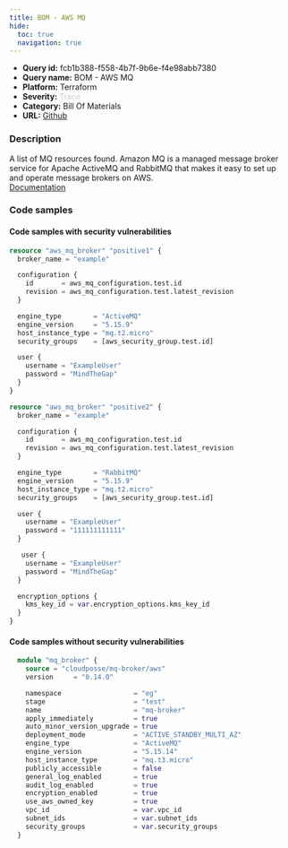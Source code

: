 ```yaml
---
title: BOM - AWS MQ
hide:
  toc: true
  navigation: true
---
```


<style>
  .highlight .hll {
    background-color: #ff171742;
  }
  .md-content {
    max-width: 1100px;
    margin: 0 auto;
  }
</style>

-   **Query id:** fcb1b388-f558-4b7f-9b6e-f4e98abb7380
-   **Query name:** BOM - AWS MQ
-   **Platform:** Terraform
-   **Severity:** <span style="color:#CCC">Trace</span>
-   **Category:** Bill Of Materials
-   **URL:** [Github](https://github.com/Checkmarx/kics/tree/master/assets/queries/terraform/aws_bom/mq)

### Description
A list of MQ resources found. Amazon MQ is a managed message broker service for Apache ActiveMQ and RabbitMQ that makes it easy to set up and operate message brokers on AWS.<br>
[Documentation](https://kics.io)

### Code samples
#### Code samples with security vulnerabilities
```tf title="Positive test num. 1 - tf file" hl_lines="1"
resource "aws_mq_broker" "positive1" {
  broker_name = "example"

  configuration {
    id       = aws_mq_configuration.test.id
    revision = aws_mq_configuration.test.latest_revision
  }

  engine_type        = "ActiveMQ"
  engine_version     = "5.15.9"
  host_instance_type = "mq.t2.micro"
  security_groups    = [aws_security_group.test.id]

  user {
    username = "ExampleUser"
    password = "MindTheGap"
  }
}

```
```tf title="Positive test num. 2 - tf file" hl_lines="1"
resource "aws_mq_broker" "positive2" {
  broker_name = "example"

  configuration {
    id       = aws_mq_configuration.test.id
    revision = aws_mq_configuration.test.latest_revision
  }

  engine_type        = "RabbitMQ"
  engine_version     = "5.15.9"
  host_instance_type = "mq.t2.micro"
  security_groups    = [aws_security_group.test.id]

  user {
    username = "ExampleUser"
    password = "111111111111"
  }

   user {
    username = "ExampleUser"
    password = "MindTheGap"
  }

  encryption_options {
    kms_key_id = var.encryption_options.kms_key_id
  }
}

```


#### Code samples without security vulnerabilities
```tf title="Negative test num. 1 - tf file"
  module "mq_broker" {
    source = "cloudposse/mq-broker/aws"
    version     = "0.14.0"

    namespace                  = "eg"
    stage                      = "test"
    name                       = "mq-broker"
    apply_immediately          = true
    auto_minor_version_upgrade = true
    deployment_mode            = "ACTIVE_STANDBY_MULTI_AZ"
    engine_type                = "ActiveMQ"
    engine_version             = "5.15.14"
    host_instance_type         = "mq.t3.micro"
    publicly_accessible        = false
    general_log_enabled        = true
    audit_log_enabled          = true
    encryption_enabled         = true
    use_aws_owned_key          = true
    vpc_id                     = var.vpc_id
    subnet_ids                 = var.subnet_ids
    security_groups            = var.security_groups
  }

```

